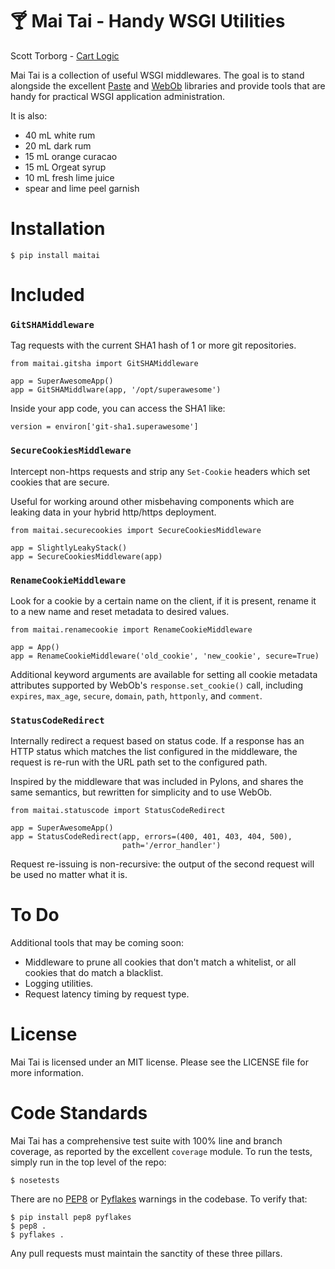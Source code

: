 &#127864; Mai Tai - Handy WSGI Utilities
============================================

Scott Torborg - [Cart Logic](http://www.cartlogic.com)

Mai Tai is a collection of useful WSGI middlewares. The goal is to stand
alongside the excellent [Paste](http://pythonpaste.org) and
[WebOb](http://webob.org) libraries and provide tools that are handy for
practical WSGI application administration.

It is also:

* 40 mL white rum
* 20 mL dark rum
* 15 mL orange curacao
* 15 mL Orgeat syrup
* 10 mL fresh lime juice
* spear and lime peel garnish

Installation
============

    $ pip install maitai


Included
========

### ``GitSHAMiddleware`` ###

Tag requests with the current SHA1 hash of 1 or more git repositories.

    from maitai.gitsha import GitSHAMiddleware

    app = SuperAwesomeApp()
    app = GitSHAMiddlware(app, '/opt/superawesome')

Inside your app code, you can access the SHA1 like:

    version = environ['git-sha1.superawesome']


### ``SecureCookiesMiddleware`` ###

Intercept non-https requests and strip any ``Set-Cookie`` headers which set
cookies that are secure.

Useful for working around other misbehaving components which are leaking data
in your hybrid http/https deployment.

    from maitai.securecookies import SecureCookiesMiddleware

    app = SlightlyLeakyStack()
    app = SecureCookiesMiddleware(app)


### ``RenameCookieMiddleware`` ###

Look for a cookie by a certain name on the client, if it is present, rename it
to a new name and reset metadata to desired values.

    from maitai.renamecookie import RenameCookieMiddleware

    app = App()
    app = RenameCookieMiddleware('old_cookie', 'new_cookie', secure=True)

Additional keyword arguments are available for setting all cookie metadata
attributes supported by WebOb's ``response.set_cookie()`` call, including
``expires``, ``max_age``, ``secure``, ``domain``, ``path``, ``httponly``, and
``comment``.


### ``StatusCodeRedirect`` ###

Internally redirect a request based on status code. If a response has an HTTP
status which matches the list configured in the middleware, the request is
re-run with the URL path set to the configured path.

Inspired by the middleware that was included in Pylons, and shares the same
semantics, but rewritten for simplicity and to use WebOb.

    from maitai.statuscode import StatusCodeRedirect

    app = SuperAwesomeApp()
    app = StatusCodeRedirect(app, errors=(400, 401, 403, 404, 500),
                             path='/error_handler')

Request re-issuing is non-recursive: the output of the second request will be
used no matter what it is.


To Do
=====

Additional tools that may be coming soon:

- Middleware to prune all cookies that don't match a whitelist, or all cookies
  that do match a blacklist.
- Logging utilities.
- Request latency timing by request type.


License
=======

Mai Tai is licensed under an MIT license. Please see the LICENSE file for more
information.


Code Standards
==============

Mai Tai has a comprehensive test suite with 100% line and branch coverage, as
reported by the excellent ``coverage`` module. To run the tests, simply run in
the top level of the repo:

    $ nosetests

There are no [PEP8](http://www.python.org/dev/peps/pep-0008/) or
[Pyflakes](http://pypi.python.org/pypi/pyflakes) warnings in the codebase. To
verify that:

    $ pip install pep8 pyflakes
    $ pep8 .
    $ pyflakes .

Any pull requests must maintain the sanctity of these three pillars.
